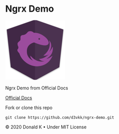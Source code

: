 # Ngrx Demo

![Ngrx Logo](https://github.com/d3vkk/ngrx-demo/blob/master/ngrx-logo.png)

Ngrx Demo from Official Docs

[Official Docs](https://ngrx.io/guide/store)

Fork or clone this repo
```
git clone https://github.com/d3vkk/ngrx-demo.git
```

© 2020 Donald K • Under MIT License
